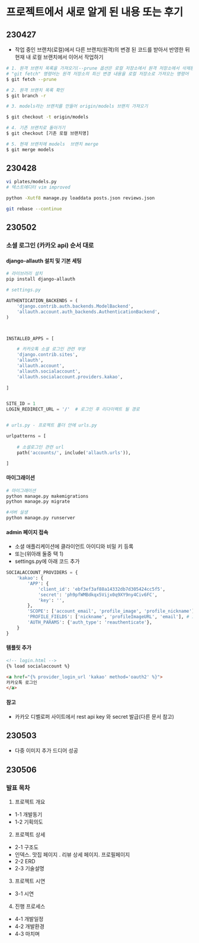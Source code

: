 # 프로젝트에서 새로 알게 된 내용 또는 후기

## 230427

- 작업 중인 브랜치(로컬)에서 다른 브랜치(원격)의 변경 된 코드를 받아서 반영한 뒤 현재 내 로컬 브랜치에서 이어서 작업하기
```bash
# 1. 원격 브랜치 목록을 가져오기(--prune 옵션은 로컬 저장소에서 원격 저장소에서 삭제된 브랜치와 태그 등을 자동으로 제거)
# "git fetch" 명령어는 원격 저장소의 최신 변경 내용을 로컬 저장소로 가져오는 명령어
$ git fetch --prune

# 2. 원격 브랜치 목록 확인
$ git branch -r

# 3. models라는 브랜치를 만들어 origin/models 브랜치 가져오기

$ git checkout -t origin/models 

# 4. 기존 브랜치로 돌아가기
$ git checkout [기존 로컬 브랜치명]

# 5. 현재 브랜치에 models  브랜치 merge
$ git merge models 
```

## 230428
```bash
vi plates/models.py
# 텍스트에디터 vim improved

python -Xutf8 manage.py loaddata posts.json reviews.json

git rebase --continue
```


## 230502
### 소셜 로그인 (카카오 api) 순서 대로

#### django-allauth 설치 및 기본 세팅
```bash
# 라이브러리 설치
pip install django-allauth
```

```python
# settings.py

AUTHENTICATION_BACKENDS = (
    'django.contrib.auth.backends.ModelBackend',
    'allauth.account.auth_backends.AuthenticationBackend',
)



INSTALLED_APPS = [

    # 카카오톡 소셜 로그인 관련 부분
    'django.contrib.sites',
    'allauth',
    'allauth.account',
    'allauth.socialaccount',
    'allauth.socialaccount.providers.kakao',
    
]


SITE_ID = 1
LOGIN_REDIRECT_URL = '/'  # 로그인 후 리다이렉트 될 경로


# urls.py - 프로젝트 폴더 안에 urls.py

urlpatterns = [
	
    # 소셜로그인 관련 url
    path('accounts/', include('allauth.urls')),

]

```
#### 마이그래이션

```bash
# 마이그래이션
python manage.py makemigrations
python manage.py migrate

#서버 실생
python manage.py runserver
```

#### admin 페이지 접속
- 소셜 애플리케이션에 클라이언트 아이디와 비밀 키 등록 
- 또는(위아래 둘중 택 1)
- settings.py에 아래 코드 추가
```python
SOCIALACCOUNT_PROVIDERS = {
    'kakao': {
        'APP': {
            'client_id': 'ebf3ef3af88a14332db7d305424cc5f5',
            'secret': 'ph9pfWMBdkqx5Vijx0q9XY9ny4Civ6FC',
            'key': '',
        },
        'SCOPE': ['account_email', 'profile_image', 'profile_nickname'],# 권한
        'PROFILE_FIELDS': ['nickname', 'profileImageURL', 'email'], # 요청 정보 종류
        'AUTH_PARAMS': {'auth_type': 'reauthenticate'},
    }
}
```

#### 템플릿 추가

```html
<!-- login.html -->
{% load socialaccount %}

<a href="{% provider_login_url 'kakao' method='oauth2' %}">
카카오톡 로그인
</a>
```
#### 참고
- 카카오 디벨로퍼 사이트에서 rest api key 와 secret 발급(다른 문서 참고)


## 230503
- 다중 이미지 추가 드디어 성공

## 230506
### 발표 목차
1. 프로젝트 개요
- 1-1 개발동기	
- 1-2 기획의도
2. 프로젝트 상세
- 2-1 구조도
- 인덱스.  맛집 페이지 . 리뷰 상세 페이지. 프로필페이지
- 2-2 ERD
- 2-3 기술설명
3. 프로젝트 시연
- 3-1 시연
4. 진행 프로세스
- 4-1 개발일정
- 4-2 개발환경
- 4-3 마치며
